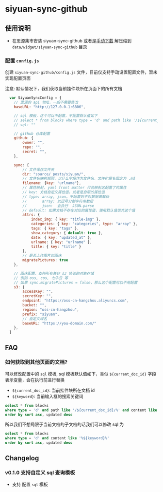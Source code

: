 # siyuan-sync-github

## 使用说明

- 在思源集市安装 siyuan-sync-github 或者是[手动下载](https://github.com/mohuishou/siyuan-sync-github/archive/refs/heads/main.zip) 解压缩到 `data/widget/siyuan-sync-github` 目录

### 配置 `config.js`
  
创建 `siyuan-sync-github/config.js` 文件，目前仅支持手动设置配置文件，暂未实现配置页面

  注意: 默认情况下，我们获取当前挂件块所在页面下的所有文档

```js
  var SiyuanSyncConfig = {
    // 思源的 api 地址，一般不需要修改
    baseURL: "http://127.0.0.1:6806",

    // sql 模板，这个可以不配置，不配置默认值如下
    // select * from blocks where type = 'd' and path like '/${current_doc_id}/%' and content like '%${keyword}%' order by sort asc, updated desc
    // sql: ""

    // github 仓库配置
    github: {
        owner: "",
        repo: "",
        secret: "",
    },

    sync: {
        // 文件保存文件夹
        dir: "source/_posts/siyuan/",
        // 文件名映射规则，以什么字段作为文件名，文件扩展名固定为 .md
        filename: {key: "urlname"},
        // 属性映射, yaml front matter 只会映射这配置了的属性
        // key: 文档自定义属性值，或者是自带的属性值
        // type: array, json，不配置则不对数据做解析
        //       array: 以逗号分割字符串数组
        //       json:  会执行  JSON.parse
        // default: 如果文档不存在对应的属性值，使用默认值填充这个值
        attrs: {
            index_img: { key: "title-img" },
            categories: { key: "categories", type: "array" },
            tags: { key: "tags" },
            show_category: { default: true },
            date: { key: "updated_at" },
            urlname: { key: "urlname" },
            title: { key: "title" }
        },
        // 是否上传图片到图床
        migratePictures: true
    },

    // 图床配置，支持所有兼容 s3 协议的对象存储
    // 例如 oss, cos, 七牛云 等
    // 如果 sync.migratePictures = false，那么这个配置可以不用配置
    s3: {
        accessKey: "",
        secretKey: "",
        endpoint: "https://oss-cn-hangzhou.aliyuncs.com",
        bucket: "",
        region: "oss-cn-hangzhou",
        prefix: "siyuan",
        // 自定义域名
        baseURL: "https://you-domain.com/"
    },
  }
```

## FAQ

### 如何获取到其他页面的文档?

可以修改配置中的 `sql` 模板, sql 模板默认值如下，类似 `${current_doc_id}` 字段表示变量，会在执行前进行替换

- `${current_doc_id}`: 当前挂件块所在文档 id
- `${keyword}`: 当前输入框的搜索关键词

```sql
select * from blocks 
where type = 'd' and path like '/${current_doc_id}/%' and content like '%${keyword}%' 
order by sort asc, updated desc
```

所以我们不想局限于当前文档的子文档的话我们可以修改 sql 为
```sql
select * from blocks 
where type = 'd' and content like '%${keyword}%' 
order by sort asc, updated desc
```

## Changelog

### v0.1.0 支持自定义 sql 查询模板

- 支持 配置 `sql` 模板